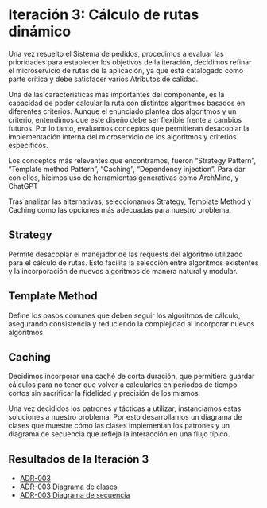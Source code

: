 # Iteración 3: Cálculo de rutas dinámico

Una vez resuelto el Sistema de pedidos, procedimos a evaluar las prioridades para establecer los objetivos de la iteración, decidimos refinar el microservicio de rutas de la aplicación, ya que está catalogado como parte crítica y debe satisfacer varios Atributos de calidad.

Una de las características más importantes del componente, es la capacidad de poder calcular la ruta con distintos algoritmos basados en diferentes criterios. Aunque el enunciado plantea dos algoritmos y un criterio, entendimos que este diseño debe ser flexible frente a cambios futuros. Por lo tanto, evaluamos conceptos que permitieran desacoplar la implementación interna del microservicio de los algoritmos y criterios específicos. 

Los conceptos más relevantes que encontramos, fueron “Strategy Pattern”, “Template method Pattern”, “Caching”, “Dependency injection”. Para dar con ellos, hicimos uso de herramientas generativas como ArchMind, y ChatGPT

Tras analizar las alternativas, seleccionamos Strategy, Template Method y Caching como las opciones más adecuadas para nuestro problema.

## Strategy
Permite desacoplar el manejador de las requests del algoritmo utilizado para el cálculo de rutas. Esto facilita la selección entre algoritmos existentes y la incorporación de nuevos algoritmos de manera natural y modular.

## Template Method
Define los pasos comunes que deben seguir los algoritmos de cálculo, asegurando consistencia y reduciendo la complejidad al incorporar nuevos algoritmos.

## Caching
Decidimos incorporar una caché de corta duración, que permitiera guardar cálculos para no tener que volver a calcularlos en periodos de tiempo cortos sin sacrificar la fidelidad y precisión de los mismos.

Una vez decididos los patrones y tácticas a utilizar, instanciamos estas soluciones a nuestro problema. Por esto desarrollamos un diagrama de clases que muestre cómo las clases implementan los patrones y un diagrama de secuencia que refleja la interacción en una flujo típico.

## Resultados de la Iteración 3
- [ADR-003](/Architectural-Decision-Records/ADR-003.md)
- [ADR-003 Diagrama de clases](/Architectural-Decision-Records/imagenes/ADR-003-diagrama-de-clases.md)
- [ADR-003 Diagrama de secuencia](/Architectural-Decision-Records/imagenes/ADR-003-diagrama-de-secuencia.md)
